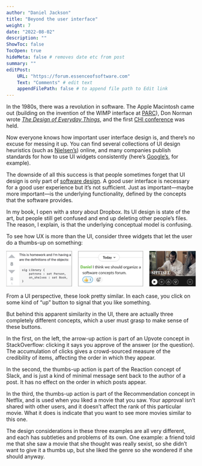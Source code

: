 ```yaml
---
author: "Daniel Jackson"
title: "Beyond the user interface"
weight: 7
date: "2022-08-02"
description: ""
ShowToc: false
TocOpen: true
hideMeta: false # removes date etc from post
summary: ""
editPost:
    URL: "https://forum.essenceofsoftware.com"
    Text: "Comments" # edit text
    appendFilePath: false # to append file path to Edit link
---
```

In the 1980s, there was a revolution in software. The Apple Macintosh came out (building on the invention  of the WIMP interface at [PARC](https://en.wikipedia.org/wiki/Xerox_Alto)), Don Norman wrote [*The Design of Everyday Things*](https://en.wikipedia.org/wiki/The_Design_of_Everyday_Things), and the first [CHI conference](https://sigchi.org/conferences/conference-history/) was held.

Now everyone knows how important user interface design is, and there’s no excuse for messing it up.  You can find several collections of UI design heuristics (such as [Nielsen’s](https://www.nngroup.com/articles/ten-usability-heuristics/)) online, and many companies publish standards for how to use UI widgets consistently (here’s [Google’s](https://material.io/design), for example).

The downside of all this success is that people sometimes forget that UI design is only part of [software design](../design-vs-engineering). A good user interface is necessary for a good user experience but it’s not sufficient. Just as important—maybe more important—is the underlying functionality, defined by the concepts that the software provides.

In my book, I open with a story about Dropbox. Its UI design is state of the art, but people still get confused and end up deleting other people’s files. The reason, I explain, is that the underlying conceptual model is confusing.

To see how UX is more than the UI, consider three widgets that let the user do a thumbs-up on something:

![](three-thumbs-up.jpg)

From a UI perspective, these look pretty similar. In each case, you click on some kind of “up” button to signal that you like something.

But behind this apparent similarity in the UI, there are actually three completely different concepts, which a user must grasp to make sense of these buttons.

In the first, on the left, the arrow-up action is part of an Upvote concept in StackOverflow: clicking it says you approve of the answer (or the question). The accumulation of clicks gives a crowd-sourced measure of the credibility of items, affecting the order in which they appear.

In the second, the thumbs-up action is part of the Reaction concept of Slack, and is just a kind of minimal message sent back to the author of a post. It has no effect on the order in which posts appear.

In the third, the thumbs-up action is part of the Recommendation concept in Netflix, and is used when you liked a movie that you saw. Your approval isn’t shared with other users, and it doesn’t affect the rank of this particular movie. What it does is indicate that you want to see more movies similar to this one.

The design considerations in these three examples are all very different, and each has subtleties and problems of its own. One example: a friend told me that she saw a movie that she thought was really sexist, so she didn’t want to give it a thumbs up, but she liked the genre so she wondered if she should anyway.